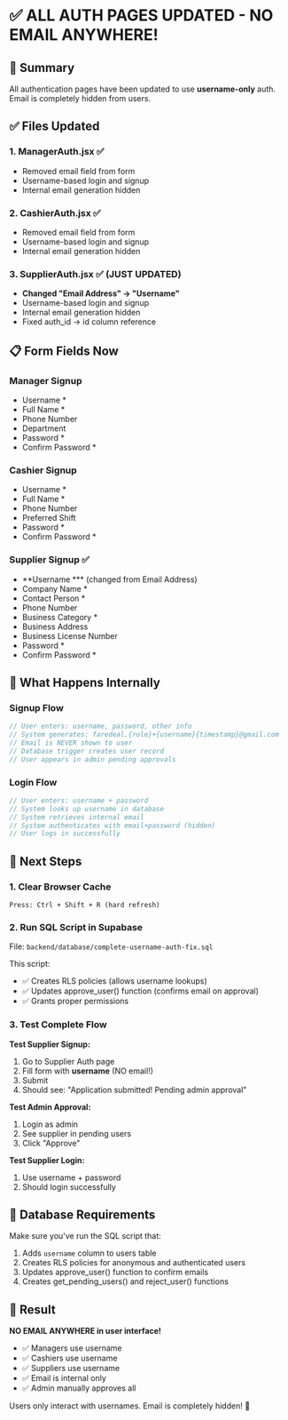 # ✅ ALL AUTH PAGES UPDATED - NO EMAIL ANYWHERE!

## 🎯 Summary
All authentication pages have been updated to use **username-only** auth. Email is completely hidden from users.

## ✅ Files Updated

### 1. ManagerAuth.jsx ✅
- Removed email field from form
- Username-based login and signup
- Internal email generation hidden

### 2. CashierAuth.jsx ✅  
- Removed email field from form
- Username-based login and signup
- Internal email generation hidden

### 3. SupplierAuth.jsx ✅ (JUST UPDATED)
- **Changed "Email Address" → "Username"**
- Username-based login and signup
- Internal email generation hidden
- Fixed auth_id → id column reference

## 📋 Form Fields Now

### Manager Signup
- Username *
- Full Name *
- Phone Number
- Department
- Password *
- Confirm Password *

### Cashier Signup  
- Username *
- Full Name *
- Phone Number
- Preferred Shift
- Password *
- Confirm Password *

### Supplier Signup ✅
- **Username *** (changed from Email Address)
- Company Name *
- Contact Person *
- Phone Number
- Business Category *
- Business Address
- Business License Number
- Password *
- Confirm Password *

## 🔄 What Happens Internally

### Signup Flow
```javascript
// User enters: username, password, other info
// System generates: faredeal.{role}+{username}{timestamp}@gmail.com
// Email is NEVER shown to user
// Database trigger creates user record
// User appears in admin pending approvals
```

### Login Flow
```javascript
// User enters: username + password
// System looks up username in database
// System retrieves internal email
// System authenticates with email+password (hidden)
// User logs in successfully
```

## 🚀 Next Steps

### 1. Clear Browser Cache
```
Press: Ctrl + Shift + R (hard refresh)
```

### 2. Run SQL Script in Supabase
File: `backend/database/complete-username-auth-fix.sql`

This script:
- ✅ Creates RLS policies (allows username lookups)
- ✅ Updates approve_user() function (confirms email on approval)
- ✅ Grants proper permissions

### 3. Test Complete Flow

**Test Supplier Signup:**
1. Go to Supplier Auth page
2. Fill form with **username** (NO email!)
3. Submit
4. Should see: "Application submitted! Pending admin approval"

**Test Admin Approval:**
1. Login as admin
2. See supplier in pending users
3. Click "Approve"

**Test Supplier Login:**
1. Use username + password
2. Should login successfully

## 📝 Database Requirements

Make sure you've run the SQL script that:
1. Adds `username` column to users table
2. Creates RLS policies for anonymous and authenticated users
3. Updates approve_user() function to confirm emails
4. Creates get_pending_users() and reject_user() functions

## 🎉 Result

**NO EMAIL ANYWHERE in user interface!**
- ✅ Managers use username
- ✅ Cashiers use username
- ✅ Suppliers use username
- ✅ Email is internal only
- ✅ Admin manually approves all

Users only interact with usernames. Email is completely hidden! 🚀
